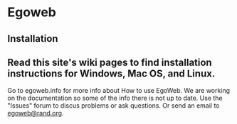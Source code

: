 Egoweb
=========
Installation
--------------
Read this site's wiki pages to find installation instructions for Windows, Mac OS, and Linux. 
--------------
Go to egoweb.info for more info about How to use EgoWeb.  We are working on the documentation so some of the info there is not up to date. Use the "Issues" forum to discus problems or ask questions.  Or send an email to egoweb@rand.org.
